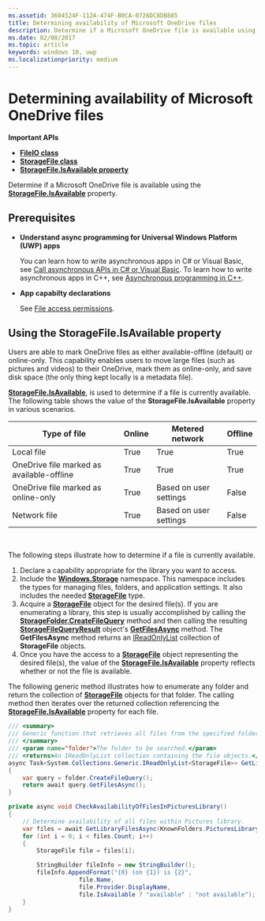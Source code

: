 ```yaml
---
ms.assetid: 3604524F-112A-474F-B0CA-0726DC8DB885
title: Determining availability of Microsoft OneDrive files
description: Determine if a Microsoft OneDrive file is available using the StorageFile.IsAvailable property.
ms.date: 02/08/2017
ms.topic: article
keywords: windows 10, uwp
ms.localizationpriority: medium
---
```

# Determining availability of Microsoft OneDrive files


**Important APIs**

-   [**FileIO class**](https://docs.microsoft.com/uwp/api/Windows.Storage.FileIO)
-   [**StorageFile class**](https://docs.microsoft.com/uwp/api/Windows.Storage.StorageFile)
-   [**StorageFile.IsAvailable property**](https://docs.microsoft.com/uwp/api/windows.storage.storagefile.isavailable)

Determine if a Microsoft OneDrive file is available using the [**StorageFile.IsAvailable**](https://docs.microsoft.com/uwp/api/windows.storage.storagefile.isavailable) property.

## Prerequisites

-   **Understand async programming for Universal Windows Platform (UWP) apps**

    You can learn how to write asynchronous apps in C# or Visual Basic, see [Call asynchronous APIs in C# or Visual Basic](https://docs.microsoft.com/windows/uwp/threading-async/call-asynchronous-apis-in-csharp-or-visual-basic). To learn how to write asynchronous apps in C++, see [Asynchronous programming in C++](https://docs.microsoft.com/windows/uwp/threading-async/asynchronous-programming-in-cpp-universal-windows-platform-apps).

-   **App capabilty declarations**

    See [File access permissions](file-access-permissions.md).

## Using the StorageFile.IsAvailable property

Users are able to mark OneDrive files as either available-offline (default) or online-only. This capability enables users to move large files (such as pictures and videos) to their OneDrive, mark them as online-only, and save disk space (the only thing kept locally is a metadata file).

[**StorageFile.IsAvailable**](https://docs.microsoft.com/uwp/api/windows.storage.storagefile.isavailable), is used to determine if a file is currently available. The following table shows the value of the **StorageFile.IsAvailable** property in various scenarios.

| Type of file                              | Online | Metered network        | Offline |
|-------------------------------------------|--------|------------------------|---------|
| Local file                                | True   | True                   | True    |
| OneDrive file marked as available-offline | True   | True                   | True    |
| OneDrive file marked as online-only       | True   | Based on user settings | False   |
| Network file                              | True   | Based on user settings | False   |

 

The following steps illustrate how to determine if a file is currently available.

1.  Declare a capability appropriate for the library you want to access.
2.  Include the [**Windows.Storage**](https://docs.microsoft.com/uwp/api/Windows.Storage) namespace. This namespace includes the types for managing files, folders, and application settings. It also includes the needed [**StorageFile**](https://docs.microsoft.com/uwp/api/Windows.Storage.StorageFile) type.
3.  Acquire a [**StorageFile**](https://docs.microsoft.com/uwp/api/Windows.Storage.StorageFile) object for the desired file(s). If you are enumerating a library, this step is usually accomplished by calling the [**StorageFolder.CreateFileQuery**](https://docs.microsoft.com/uwp/api/windows.storage.storagefolder.createfilequery) method and then calling the resulting [**StorageFileQueryResult**](https://docs.microsoft.com/uwp/api/Windows.Storage.Search.StorageFileQueryResult) object's [**GetFilesAsync**](https://docs.microsoft.com/uwp/api/windows.storage.storagefolder.getfilesasync) method. The **GetFilesAsync** method returns an [IReadOnlyList](https://go.microsoft.com/fwlink/p/?LinkId=324970) collection of **StorageFile** objects.
4.  Once you have the access to a [**StorageFile**](https://docs.microsoft.com/uwp/api/Windows.Storage.StorageFile) object representing the desired file(s), the value of the [**StorageFile.IsAvailable**](https://docs.microsoft.com/uwp/api/windows.storage.storagefile.isavailable) property reflects whether or not the file is available.

The following generic method illustrates how to enumerate any folder and return the collection of [**StorageFile**](https://docs.microsoft.com/uwp/api/Windows.Storage.StorageFile) objects for that folder. The calling method then iterates over the returned collection referencing the [**StorageFile.IsAvailable**](https://docs.microsoft.com/uwp/api/windows.storage.storagefile.isavailable) property for each file.

```cs
/// <summary>
/// Generic function that retrieves all files from the specified folder.
/// </summary>
/// <param name="folder">The folder to be searched.</param>
/// <returns>An IReadOnlyList collection containing the file objects.</returns>
async Task<System.Collections.Generic.IReadOnlyList<StorageFile>> GetLibraryFilesAsync(StorageFolder folder)
{
    var query = folder.CreateFileQuery();
    return await query.GetFilesAsync();
}

private async void CheckAvailabilityOfFilesInPicturesLibrary()
{
    // Determine availability of all files within Pictures library.
    var files = await GetLibraryFilesAsync(KnownFolders.PicturesLibrary);
    for (int i = 0; i < files.Count; i++)
    {
        StorageFile file = files[i];

        StringBuilder fileInfo = new StringBuilder();
        fileInfo.AppendFormat("{0} (on {1}) is {2}",
                    file.Name,
                    file.Provider.DisplayName,
                    file.IsAvailable ? "available" : "not available");
    }
}
```
